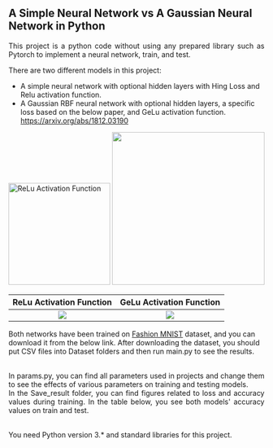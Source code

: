## A Simple Neural Network vs A Gaussian Neural Network in Python
<p align="justify">
This project is a python code without using any prepared library such as Pytorch to implement a neural network, train, and test.
</p>

There are two different models in this project:
* A simple neural network with optional hidden layers with Hing Loss and Relu activation function.
* A Gaussian RBF neural network with optional hidden layers, a specific loss based on the below paper, and GeLu activation function.
<br />https://arxiv.org/abs/1812.03190

<img src="https://openclipart.org/image/2400px/svg_to_png/28580/kablam-Number-Animals-1.png" alt="ReLu Activation Function" width="200"/> <img src="https://openclipart.org/download/71101/two.svg" width="300"/>

ReLu Activation Function             |  GeLu Activation Function
:-----------------------------------:|:---------------------------------------:
![](https://...Dark.png)             |  ![](https://...Ocean.png)


Both networks have been trained on [Fashion MNIST](https://drive.google.com/drive/folders/1_kOFBd-MQY6NJhn5qU1pMLIj1ngTDqTL?usp=sharing) dataset, and you can download it from the below link. After downloading the dataset, you should put CSV files into Dataset folders and then run main.py to see the results. 


<p align="justify">
<br />In params.py, you can find all parameters used in projects and change them to see the effects of various parameters on training and testing models.
<br />In the Save_result folder, you can find figures related to loss and accuracy values during training. In the table below, you see both models' accuracy values on train and test.
</p>

<br />You need Python version 3.* and standard libraries for this project. 



